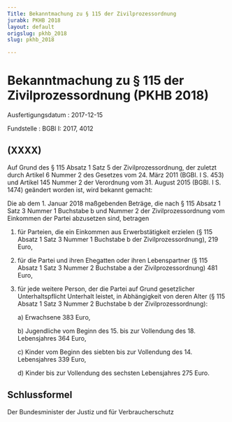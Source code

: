 ```yaml
---
Title: Bekanntmachung zu § 115 der Zivilprozessordnung
jurabk: PKHB 2018
layout: default
origslug: pkhb_2018
slug: pkhb_2018

---
```


# Bekanntmachung zu § 115 der Zivilprozessordnung (PKHB 2018)

Ausfertigungsdatum
:   2017-12-15

Fundstelle
:   BGBl I: 2017, 4012


## (XXXX)

Auf Grund des § 115 Absatz 1 Satz 5 der Zivilprozessordnung, der
zuletzt durch Artikel 6 Nummer 2 des Gesetzes vom 24. März 2011 (BGBl.
I S. 453) und Artikel 145 Nummer 2 der Verordnung vom 31. August 2015
(BGBl. I S. 1474) geändert worden ist, wird bekannt gemacht:

Die ab dem 1. Januar 2018 maßgebenden Beträge, die nach § 115 Absatz 1
Satz 3 Nummer 1 Buchstabe b und Nummer 2 der Zivilprozessordnung vom
Einkommen der Partei abzusetzen sind, betragen

1.  für Parteien, die ein Einkommen aus Erwerbstätigkeit erzielen (§ 115
    Absatz 1 Satz 3 Nummer 1 Buchstabe b der Zivilprozessordnung), 219
    Euro,


2.  für die Partei und ihren Ehegatten oder ihren Lebenspartner (§ 115
    Absatz 1 Satz 3 Nummer 2 Buchstabe a der Zivilprozessordnung) 481
    Euro,


3.  für jede weitere Person, der die Partei auf Grund gesetzlicher
    Unterhaltspflicht Unterhalt leistet, in Abhängigkeit von deren Alter
    (§ 115 Absatz 1 Satz 3 Nummer 2 Buchstabe b der Zivilprozessordnung):

    a)  Erwachsene 383 Euro,


    b)  Jugendliche vom Beginn des 15. bis zur Vollendung des 18. Lebensjahres
        364 Euro,


    c)  Kinder vom Beginn des siebten bis zur Vollendung des 14. Lebensjahres
        339 Euro,


    d)  Kinder bis zur Vollendung des sechsten Lebensjahres 275 Euro.








## Schlussformel

Der Bundesminister der Justiz und für Verbraucherschutz

